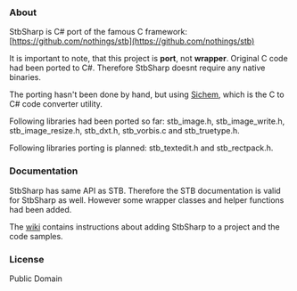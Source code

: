 ### About
StbSharp is C# port of the famous C framework: [https://github.com/nothings/stb](https://github.com/nothings/stb)

It is important to note, that this project is **port**, not **wrapper**. Original C code had been ported to C#. Therefore StbSharp doesnt require any native binaries.

The porting hasn't been done by hand, but using [Sichem](https://github.com/rds1983/Sichem), which is the C to C# code converter utility.

Following libraries had been ported so far: stb_image.h, stb_image_write.h, stb_image_resize.h, stb_dxt.h, stb_vorbis.c and stb_truetype.h.

Following libraries porting is planned: stb_textedit.h and stb_rectpack.h.

### Documentation
StbSharp has same API as STB. Therefore the STB documentation is valid for StbSharp as well.
However some wrapper classes and helper functions had been added.

The [wiki](https://github.com/rds1983/StbSharp/wiki) contains instructions about adding StbSharp to a project and the code samples.

### License
Public Domain